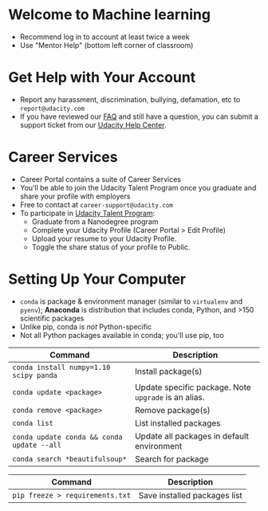 # Welcome to Machine learning

* Recommend log in to account at least twice a week
* Use "Mentor Help" (bottom left corner of classroom)

# Get Help with Your Account
* Report any harassment, discrimination, bullying, defamation, etc to `report@udacity.com`
* If you have reviewed our [FAQ](https://udacity.zendesk.com/hc/en-us) and still have a question, you can submit a support ticket from our [Udacity Help Center](https://udacity.zendesk.com/hc/en-us).

# Career Services
* Career Portal contains a suite of Career Services
* You’ll be able to join the Udacity Talent Program once you graduate and share your profile with employers
* Free to contact at `career-support@udacity.com`
* To participate in [Udacity Talent Program](https://www.udacity.com/careers/get-hired):
  - Graduate from a Nanodegree program
  - Complete your Udacity Profile (Career Portal > Edit Profile)
  - Upload your resume to your Udacity Profile.
  - Toggle the share status of your profile to Public.

# Setting Up Your Computer
* `conda` is package & environment manager (similar to `virtualenv` and `pyenv`); **Anaconda** is distribution that includes conda, Python, and >150 scientific packages
* Unlike pip, conda is *not* Python-specific
* Not all Python packages available in conda; you'll use pip, too

| Command | Description |
| ------- | ----------- |
| `conda install numpy=1.10 scipy panda` | Install package(s) |
| `conda update <package>` | Update specific package. Note `upgrade` is an alias. |
| `conda remove <package>` | Remove package(s) |
| `conda list` | List installed packages |
| `conda update conda && conda update --all` | Update all packages in default environment |
| `conda search *beautifulsoup*` | Search for package |

| Command | Description |
| ------- | ----------- |
| `pip freeze > requirements.txt` | Save installed packages list |

